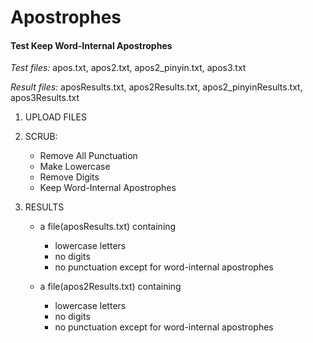 Apostrophes
===========

#### Test Keep Word-Internal Apostrophes

*Test files:* apos.txt, apos2.txt, apos2_pinyin.txt, apos3.txt  

*Result files:* aposResults.txt, apos2Results.txt, apos2_pinyinResults.txt,
                apos3Results.txt
            

1. UPLOAD FILES

2. SCRUB: 
    - Remove All Punctuation
    - Make Lowercase
    - Remove Digits
    - Keep Word-Internal Apostrophes
    
3. RESULTS
    - a file(aposResults.txt) containing
        * lowercase letters
        * no digits
        * no punctuation except for word-internal apostrophes
        
    - a file(apos2Results.txt) containing
        * lowercase letters
        * no digits
        * no punctuation except for word-internal apostrophes

